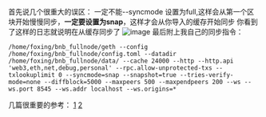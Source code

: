 首先说几个很重大的误区：
一定不能--syncmode 设置为full,这样会从第一个区块开始慢慢同步，**一定要设置为snap**，这样才会从你导入的缓存开始同步
你看到了这样的日志就说明在从缓存同步了
![image](https://github.com/user-attachments/assets/762e7a8f-3fca-451f-82a2-b3684d6217c2)
最后附上我自己的同步指令：
```
/home/foxing/bnb_fullnode/geth --config /home/foxing/bnb_fullnode/config.toml --datadir /home/foxing/bnb_fullnode/data/ --cache 24000 --http --http.api 'web3,eth,net,debug,personal' --rpc.allow-unprotected-txs --txlookuplimit 0 --syncmode=snap --snapshot=true --tries-verify-mode=none --diffblock=5000 --maxpeers 500 --maxpendpeers 200 --ws --ws.port 8545 --ws.addr localhost --ws.origins=*
```
几篇很重要的参考：
[1](https://github.com/bnb-chain/bsc/issues/1193)
[2](https://learnblockchain.cn/article/5324)

